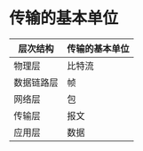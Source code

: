 # 传输的基本单位

| 层次结构 | 传输的基本单位 |
| ------ | ---------- |
| 物理层 | 比特流 |
| 数据链路层 | 帧 |
| 网络层 | 包 |
| 传输层 | 报文 |
| 应用层 | 数据 |